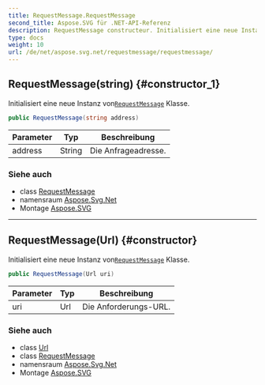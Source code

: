 ```yaml
---
title: RequestMessage.RequestMessage
second_title: Aspose.SVG für .NET-API-Referenz
description: RequestMessage constructeur. Initialisiert eine neue Instanz vonRequestMessage Klasse.
type: docs
weight: 10
url: /de/net/aspose.svg.net/requestmessage/requestmessage/
---
```

## RequestMessage(string) {#constructor_1}

Initialisiert eine neue Instanz von[`RequestMessage`](../) Klasse.

```csharp
public RequestMessage(string address)
```

| Parameter | Typ | Beschreibung |
| --- | --- | --- |
| address | String | Die Anfrageadresse. |

### Siehe auch

* class [RequestMessage](../)
* namensraum [Aspose.Svg.Net](../../requestmessage/)
* Montage [Aspose.SVG](../../../)

---

## RequestMessage(Url) {#constructor}

Initialisiert eine neue Instanz von[`RequestMessage`](../) Klasse.

```csharp
public RequestMessage(Url uri)
```

| Parameter | Typ | Beschreibung |
| --- | --- | --- |
| uri | Url | Die Anforderungs-URL. |

### Siehe auch

* class [Url](../../../aspose.svg/url/)
* class [RequestMessage](../)
* namensraum [Aspose.Svg.Net](../../requestmessage/)
* Montage [Aspose.SVG](../../../)


